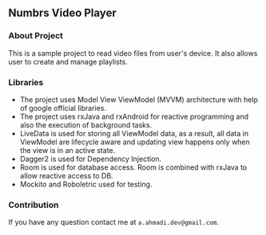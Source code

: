 ## Numbrs Video Player

### About Project
This is a sample project to read video files from user's device. It also allows user to create and manage playlists.

### Libraries
- The project uses Model View ViewModel (MVVM) architecture with help of google official libraries.
- The project uses rxJava and rxAndroid for reactive programming and also the execution of background tasks.
- LiveData is used for storing all ViewModel data, as a result, all data in ViewModel are lifecycle aware and updating view happens only when the view is in an active state.
- Dagger2 is used for Dependency Injection.
- Room is used for database access. Room is combined with rxJava to allow reactive access to DB.
- Mockito and Roboletric used for testing.


### Contribution
If you have any question contact me at `a.ahmadi.dev@gmail.com`.

